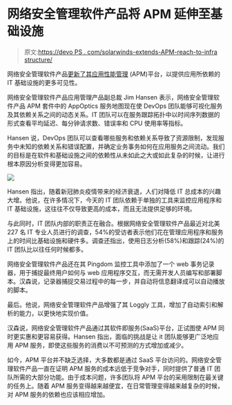 # 网络安全管理软件产品将 APM 延伸至基础设施

> 原文:[https://devo PS . com/solarwinds-extends-APM-reach-to-infra structure/](https://devops.com/solarwinds-extends-apm-reach-to-infrastructure/)

网络安全管理软件产品[更新了其应用性能管理](https://investors.solarwinds.com/news/news-details/2020/SolarWinds-Updates-APM-Suite-Designed-to-Simplify-Application-and-Infrastructure-Management/default.aspx) (APM)平台，以提供应用所依赖的 IT 基础设施的更多可见性。

网络安全管理软件产品应用管理产品副总裁 Jim Hansen 表示，网络安全管理软件产品 APM 套件中的 AppOptics 服务地图现在使 DevOps 团队能够可视化服务及其依赖关系之间的动态关系。IT 团队可以在服务跟踪拓扑中以时间序列数据的形式查看平均延迟、每分钟请求数、错误率和 CPU 使用率等指标。

Hansen 说，DevOps 团队可以查看哪些服务和依赖关系导致了资源限制，发现服务中未知的依赖关系和错误配置，并确定业务事务如何在应用服务之间流动。我们的目标是在软件和基础设施之间的依赖性从未如此之大或如此复杂的时候，让进行根本原因分析变得更加容易。

![](../Images/7d98f84b1eee76e10ebca4798ddec21e.png)

Hansen 指出，随着新冠肺炎疫情带来的经济衰退，人们对降低 IT 总成本的兴趣大增。他说，在许多情况下，今天的 IT 团队依赖于单独的工具来监控应用程序和 IT 基础设施，这往往不仅导致更高的成本，而且无法提供足够的环境。

与此同时，IT 团队内部的职责正在融合。根据网络安全管理软件产品最近对北美 227 名 IT 专业人员进行的调查，54%的受访者表示他们花在管理应用程序和服务上的时间比基础设施和硬件多。调查还指出，使用日志分析(58%)和跟踪(24%)的 IT 团队比以往任何时候都多。

网络安全管理软件产品还在其 Pingdom 监控工具中添加了一个 web 事务记录器，用于捕捉最终用户如何与 web 应用程序交互，而无需开发人员编写和部署脚本。汉森说，记录器捕捉交易过程中的每一步，并自动将信息翻译成可以自动播放的脚本。

最后。他说，网络安全管理软件产品增强了其 Loggly 工具，增加了自动索引和解析的能力，以更快地实现价值。

汉森说，网络安全管理软件产品通过其软件即服务(SaaS)平台，正试图使 APM 同时更实惠和更容易获得。Hansen 指出，面临的挑战是让 it 团队能够更广泛地应用 APM 服务，即使这些服务的消费以不可预测的方式增加或减少。

如今，APM 平台并不缺乏选择，大多数都是通过 SaaS 平台访问的。网络安全管理软件产品一直在证明 APM 服务的成本远低于竞争对手，同时提供了普通 IT 团队所需的大部分功能。由于成本问题，许多团队将 APM 平台的采用限制在最关键的任务上。随着 APM 服务变得越来越便宜，在日常管理变得越来越复杂的时候，对 APM 服务的依赖也应该相应增加。